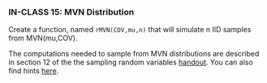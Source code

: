 ### IN-CLASS 15: MVN Distribution

Create a function, named `rMVN(COV,mu,n)` that will simulate n IID samples from MVN(mu,COV).

The computations needed to sample from MVN distributions are described in section 12 of the the sampling random variables [handout](https://github.com/gdlc/STAT_COMP/blob/master/HANDOUTS/SimulatingRandomVariables.pdf). You can also find hints [here](https://github.com/gdlc/STAT_COMP/edit/master/HANDOUTS/MVNORM.md).






 

